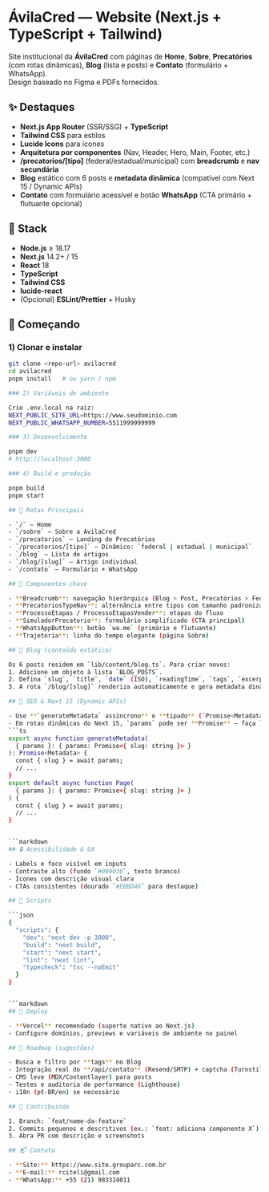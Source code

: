 # ÁvilaCred — Website (Next.js + TypeScript + Tailwind)

Site institucional da **ÁvilaCred** com páginas de **Home**, **Sobre**, **Precatórios** (com rotas dinâmicas), **Blog** (lista e posts) e **Contato** (formulário + WhatsApp).  
Design baseado no Figma e PDFs fornecidos.
## ✨ Destaques

- **Next.js App Router** (SSR/SSG) + **TypeScript**
- **Tailwind CSS** para estilos
- **Lucide Icons** para ícones
- **Arquitetura por componentes** (Nav, Header, Hero, Main, Footer, etc.)
- **/precatorios/[tipo]** (federal/estadual/municipal) com **breadcrumb** e **nav secundária**
- **Blog** estático com 6 posts e **metadata dinâmica** (compatível com Next 15 / Dynamic APIs)
- **Contato** com formulário acessível e botão **WhatsApp** (CTA primário + flutuante opcional)
## 🧱 Stack

- **Node.js** ≥ 18.17
- **Next.js** 14.2+ / 15
- **React** 18
- **TypeScript**
- **Tailwind CSS**
- **lucide-react**
- (Opcional) **ESLint/Prettier** + Husky

## 🚀 Começando

### 1) Clonar e instalar

```bash
git clone <repo-url> avilacred
cd avilacred
pnpm install   # ou yarn / npm

### 2) Variáveis de ambiente

Crie .env.local na raiz:
NEXT_PUBLIC_SITE_URL=https://www.seudominio.com
NEXT_PUBLIC_WHATSAPP_NUMBER=5511999999999

### 3) Desenvolvimento

pnpm dev
# http://localhost:3000

### 4) Build e produção

pnpm build
pnpm start

## 🧭 Rotas Principais

- `/` — Home  
- `/sobre` — Sobre a ÁvilaCred  
- `/precatorios` — Landing de Precatórios  
- `/precatorios/[tipo]` — Dinâmico: `federal | estadual | municipal`  
- `/blog` — Lista de artigos  
- `/blog/[slug]` — Artigo individual  
- `/contato` — Formulário + WhatsApp

## 🧩 Componentes-chave

- **Breadcrumb**: navegação hierárquica (Blog > Post, Precatórios > Federal)
- **PrecatoriosTypeNav**: alternância entre tipos com tamanho padronizado
- **ProcessoEtapas / ProcessoEtapasVender**: etapas do fluxo
- **SimuladorPrecatorio**: formulário simplificado (CTA principal)
- **WhatsAppButton**: botão `wa.me` (primário e flutuante)
- **Trajetoria**: linha do tempo elegante (página Sobre)

## 📝 Blog (conteúdo estático)

Os 6 posts residem em `lib/content/blog.ts`. Para criar novos:
1. Adicione um objeto à lista `BLOG_POSTS`.
2. Defina `slug`, `title`, `date` (ISO), `readingTime`, `tags`, `excerpt` e `content` (blocos tipados).
3. A rota `/blog/[slug]` renderiza automaticamente e gera metadata dinâmica.

## 🔎 SEO & Next 15 (Dynamic APIs)

- Use **`generateMetadata` assíncrono** e **tipado** (`Promise<Metadata>`).
- Em rotas dinâmicas do Next 15, `params` pode ser **Promise** — faça `await`:
```ts
export async function generateMetadata(
  { params }: { params: Promise<{ slug: string }> }
): Promise<Metadata> {
  const { slug } = await params;
  // ...
}
export default async function Page(
  { params }: { params: Promise<{ slug: string }> }
) {
  const { slug } = await params;
  // ...
}


```markdown
## 🔒 Acessibilidade & UX

- Labels e foco visível em inputs
- Contraste alto (fundo `#000030`, texto branco)
- Ícones com descrição visual clara
- CTAs consistentes (dourado `#EBBD46` para destaque)

## 🧰 Scripts

```json
{
  "scripts": {
    "dev": "next dev -p 3000",
    "build": "next build",
    "start": "next start",
    "lint": "next lint",
    "typecheck": "tsc --noEmit"
  }
}


```markdown
## 🚢 Deploy

- **Vercel** recomendado (suporte nativo ao Next.js)
- Configure domínios, previews e variáveis de ambiente no painel

## 🧩 Roadmap (sugestões)

- Busca e filtro por **tags** no Blog  
- Integração real do **/api/contato** (Resend/SMTP) + captcha (Turnstile)  
- CMS leve (MDX/Contentlayer) para posts  
- Testes e auditoria de performance (Lighthouse)  
- i18n (pt-BR/en) se necessário

## 🤝 Contribuindo

1. Branch: `feat/nome-da-feature`  
2. Commits pequenos e descritivos (ex.: `feat: adiciona componente X`)  
3. Abra PR com descrição e screenshots

## 📬 Contato

- **Site:** https://www.site.grouparc.com.br
- **E-mail:** rciteli@gmail.com 
- **WhatsApp:** +55 (21) 983324011